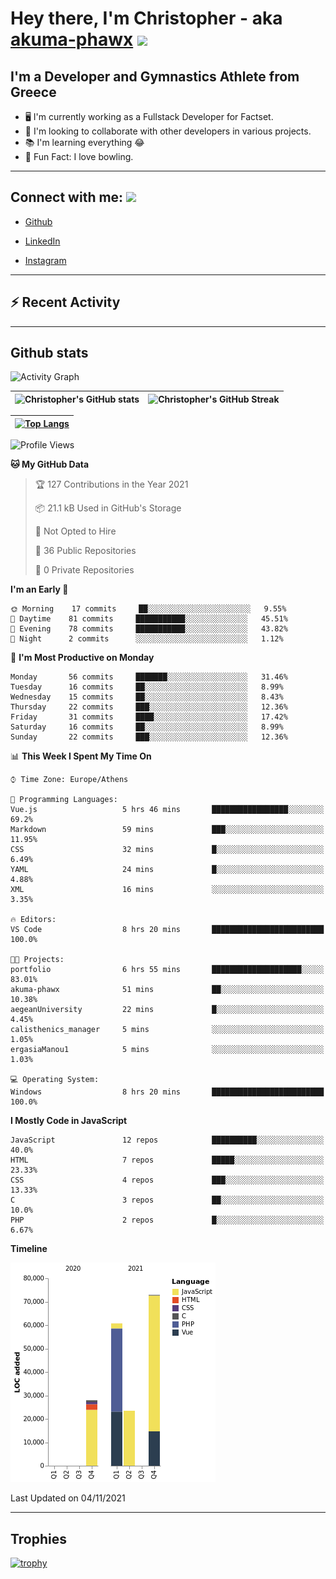 # Hey there, I'm Christopher - aka [akuma-phawx](https://github.com/akuma-phawx) <img src = "https://raw.githubusercontent.com/MartinHeinz/MartinHeinz/master/wave.gif" width = 50px>

## I'm a Developer and Gymnastics Athlete from Greece

- 🖥️ I'm currently working as a Fullstack Developer for Factset.
- 🤲 I'm looking to collaborate with other developers in various projects.
- 📚 I'm learning everything 😂
- 🎳 Fun Fact: I love bowling.

---

## Connect with me: <img src='https://raw.githubusercontent.com/ShahriarShafin/ShahriarShafin/main/Assets/handshake.gif' width="100px">

- [Github](https://github.com/akuma-phawx)

- [LinkedIn](https://www.linkedin.com/in/christopher-vradis-3b9a68151/)

- [Instagram](https://www.instagram.com/chris.vrd_sw/)

---

## ⚡ Recent Activity

<!--START_SECTION:activity-->
<!--END_SECTION:activity-->

---

## Github stats

![Activity Graph](https://activity-graph.herokuapp.com/graph?username=akuma-phawx&theme=dracula)

| ![Christopher's GitHub stats](https://github-readme-stats.vercel.app/api?username=akuma-phawx&show_icons=true&theme=dracula) | ![Christopher's GitHub Streak](https://github-readme-streak-stats.herokuapp.com/?user=akuma-phawx&theme=dracula) |
| ---------------------------------------------------------------------------------------------------------------------------- | ---------------------------------------------------------------------------------------------------------------- |

| [![Top Langs](https://github-readme-stats.vercel.app/api/top-langs/?username=akuma-phawx&show_icons=true&theme=radical)](https://github.com/akuma-phawx/github-readme-stats) |
| ---------------------------------------------------------------------------------------------------------------------------------------------------------------------------- |

<!--START_SECTION:waka-->
![Profile Views](http://img.shields.io/badge/Profile%20Views-1-blue)

**🐱 My GitHub Data** 

> 🏆 127 Contributions in the Year 2021
 > 
> 📦 21.1 kB Used in GitHub's Storage 
 > 
> 🚫 Not Opted to Hire
 > 
> 📜 36 Public Repositories 
 > 
> 🔑 0 Private Repositories  
 > 
**I'm an Early 🐤** 

```text
🌞 Morning    17 commits     ██░░░░░░░░░░░░░░░░░░░░░░░   9.55% 
🌆 Daytime    81 commits     ███████████░░░░░░░░░░░░░░   45.51% 
🌃 Evening    78 commits     ███████████░░░░░░░░░░░░░░   43.82% 
🌙 Night      2 commits      ░░░░░░░░░░░░░░░░░░░░░░░░░   1.12%

```
📅 **I'm Most Productive on Monday** 

```text
Monday       56 commits     ███████░░░░░░░░░░░░░░░░░░   31.46% 
Tuesday      16 commits     ██░░░░░░░░░░░░░░░░░░░░░░░   8.99% 
Wednesday    15 commits     ██░░░░░░░░░░░░░░░░░░░░░░░   8.43% 
Thursday     22 commits     ███░░░░░░░░░░░░░░░░░░░░░░   12.36% 
Friday       31 commits     ████░░░░░░░░░░░░░░░░░░░░░   17.42% 
Saturday     16 commits     ██░░░░░░░░░░░░░░░░░░░░░░░   8.99% 
Sunday       22 commits     ███░░░░░░░░░░░░░░░░░░░░░░   12.36%

```


📊 **This Week I Spent My Time On** 

```text
⌚︎ Time Zone: Europe/Athens

💬 Programming Languages: 
Vue.js                   5 hrs 46 mins       █████████████████░░░░░░░░   69.2% 
Markdown                 59 mins             ███░░░░░░░░░░░░░░░░░░░░░░   11.95% 
CSS                      32 mins             █░░░░░░░░░░░░░░░░░░░░░░░░   6.49% 
YAML                     24 mins             █░░░░░░░░░░░░░░░░░░░░░░░░   4.88% 
XML                      16 mins             ░░░░░░░░░░░░░░░░░░░░░░░░░   3.35%

🔥 Editors: 
VS Code                  8 hrs 20 mins       █████████████████████████   100.0%

🐱‍💻 Projects: 
portfolio                6 hrs 55 mins       ████████████████████░░░░░   83.01% 
akuma-phawx              51 mins             ██░░░░░░░░░░░░░░░░░░░░░░░   10.38% 
aegeanUniversity         22 mins             █░░░░░░░░░░░░░░░░░░░░░░░░   4.45% 
calisthenics_manager     5 mins              ░░░░░░░░░░░░░░░░░░░░░░░░░   1.05% 
ergasiaManou1            5 mins              ░░░░░░░░░░░░░░░░░░░░░░░░░   1.03%

💻 Operating System: 
Windows                  8 hrs 20 mins       █████████████████████████   100.0%

```

**I Mostly Code in JavaScript** 

```text
JavaScript               12 repos            ██████████░░░░░░░░░░░░░░░   40.0% 
HTML                     7 repos             █████░░░░░░░░░░░░░░░░░░░░   23.33% 
CSS                      4 repos             ███░░░░░░░░░░░░░░░░░░░░░░   13.33% 
C                        3 repos             ██░░░░░░░░░░░░░░░░░░░░░░░   10.0% 
PHP                      2 repos             █░░░░░░░░░░░░░░░░░░░░░░░░   6.67%

```


**Timeline**

![Chart not found](https://raw.githubusercontent.com/akuma-phawx/akuma-phawx/main/charts/bar_graph.png) 


 Last Updated on 04/11/2021
<!--END_SECTION:waka-->

---

## Trophies

[![trophy](https://github-profile-trophy.vercel.app/?username=akuma-phawx&theme=onedark)](https://github.com/ryo-ma/github-profile-trophy)
